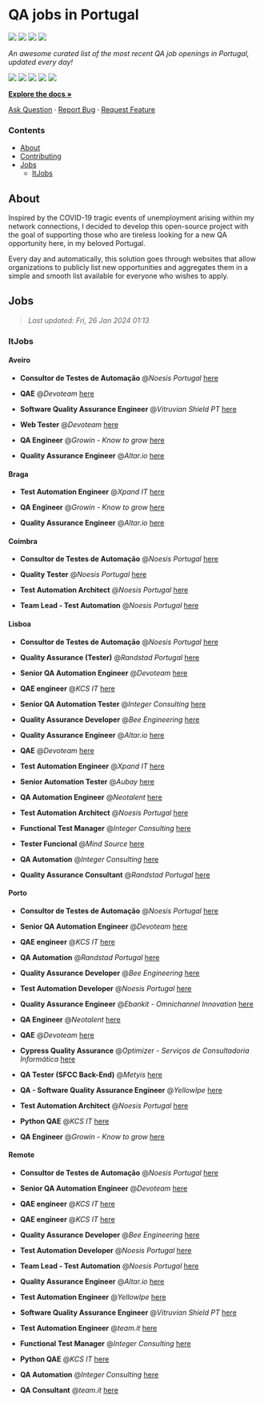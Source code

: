 QA jobs in Portugal
========================

![](https://img.shields.io/static/v1?label=%F0%9F%8C%9F&message=If%20Useful&color=BC4E99)
[![](https://img.shields.io/github/stars/sergiomartins8/qa-jobs-in-portugal)](https://github.com/sergiomartins8/qa-jobs-in-portugal/stargazers)
[![](https://img.shields.io/github/forks/sergiomartins8/qa-jobs-in-portugal)](https://github.com/sergiomartins8/qa-jobs-in-portugal/network/members)
[![](https://img.shields.io/badge/-sergiomartins8-blue?logo=Linkedin&logoColor=white)](https://www.linkedin.com/in/sergiomartins8/)

_An awesome curated list of the most recent QA job openings in Portugal, updated every day!_

[![](https://img.shields.io/github/v/release/sergiomartins8/qa-jobs-in-portugal)](https://github.com/sergiomartins8/qa-jobs-in-portugal/releases)
[![](https://github.com/sergiomartins8/qa-jobs-in-portugal/workflows/release/badge.svg)](https://github.com/sergiomartins8/qa-jobs-in-portugal/actions?query=workflow%3Arelease)
[![](https://img.shields.io/github/issues/sergiomartins8/qa-jobs-in-portugal)](https://github.com/sergiomartins8/qa-jobs-in-portugal/issues)
[![](https://img.shields.io/github/contributors/sergiomartins8/qa-jobs-in-portugal)](https://github.com/sergiomartins8/qa-jobs-in-portugal/graphs/contributors)
[![](https://img.shields.io/github/license/sergiomartins8/qa-jobs-in-portugal)](https://github.com/sergiomartins8/qa-jobs-in-portugal/blob/master/LICENSE)

**[Explore the docs »](https://github.com/sergiomartins8/qa-jobs-in-portugal/blob/master/docs/DOCUMENTATION.md)**

[Ask Question](https://github.com/sergiomartins8/qa-jobs-in-portugal/issues) 
·
[Report Bug](https://github.com/sergiomartins8/qa-jobs-in-portugal/issues)
·
[Request Feature](https://github.com/sergiomartins8/qa-jobs-in-portugal/issues)

### Contents
* [About](#about)
* [Contributing](https://github.com/sergiomartins8/qa-jobs-in-portugal/blob/master/docs/CONTRIBUTING.md)
* [Jobs](#jobs)
  * [ItJobs](#itjobs)

## About
Inspired by the COVID-19 tragic events of unemployment arising within my network connections, I decided to develop this open-source project with the goal of supporting those who are tireless looking for a new QA opportunity here, in my beloved Portugal.

Every day and automatically, this solution goes through websites that allow organizations to publicly list new opportunities and aggregates them in a simple and smooth list available for everyone who wishes to apply.

Jobs
---------

> _Last updated: Fri, 26 Jan 2024 01:13_

### ItJobs

#### Aveiro

- **Consultor de Testes de Automação** @_Noesis Portugal_ [here](https://www.itjobs.pt/oferta/477757/consultor-de-testes-de-automacao)


- **QAE** @_Devoteam_ [here](https://www.itjobs.pt/oferta/476425/qae)


- **Software Quality Assurance Engineer** @_Vitruvian Shield PT_ [here](https://www.itjobs.pt/oferta/476844/software-quality-assurance-engineer)


- **Web Tester** @_Devoteam_ [here](https://www.itjobs.pt/oferta/477084/web-tester)


- **QA Engineer** @_Growin - Know to grow_ [here](https://www.itjobs.pt/oferta/477030/qa-engineer)


- **Quality Assurance Engineer** @_Altar.io_ [here](https://www.itjobs.pt/oferta/478090/quality-assurance-engineer)

#### Braga

- **Test Automation Engineer** @_Xpand IT_ [here](https://www.itjobs.pt/oferta/477946/test-automation-engineer)


- **QA Engineer** @_Growin - Know to grow_ [here](https://www.itjobs.pt/oferta/477030/qa-engineer)


- **Quality Assurance Engineer** @_Altar.io_ [here](https://www.itjobs.pt/oferta/478090/quality-assurance-engineer)

#### Coimbra

- **Consultor de Testes de Automação** @_Noesis Portugal_ [here](https://www.itjobs.pt/oferta/477757/consultor-de-testes-de-automacao)


- **Quality Tester** @_Noesis Portugal_ [here](https://www.itjobs.pt/oferta/477462/quality-tester-coimbra-covilha-guarda)


- **Test Automation Architect** @_Noesis Portugal_ [here](https://www.itjobs.pt/oferta/477452/test-automation-architect-all-locations)


- **Team Lead - Test Automation** @_Noesis Portugal_ [here](https://www.itjobs.pt/oferta/477185/team-lead-test-automation)

#### Lisboa

- **Consultor de Testes de Automação** @_Noesis Portugal_ [here](https://www.itjobs.pt/oferta/477757/consultor-de-testes-de-automacao)


- **Quality Assurance (Tester)** @_Randstad Portugal_ [here](https://www.itjobs.pt/oferta/477384/quality-assurance-tester)


- **Senior QA Automation Engineer** @_Devoteam_ [here](https://www.itjobs.pt/oferta/477658/senior-qa-automation-engineer)


- **QAE engineer** @_KCS IT_ [here](https://www.itjobs.pt/oferta/477347/qae-engineer)


- **Senior QA Automation Tester** @_Integer Consulting_ [here](https://www.itjobs.pt/oferta/476535/senior-qa-automation-tester)


- **Quality Assurance Developer** @_Bee Engineering_ [here](https://www.itjobs.pt/oferta/477302/quality-assurance-developer)


- **Quality Assurance Engineer** @_Altar.io_ [here](https://www.itjobs.pt/oferta/478090/quality-assurance-engineer)


- **QAE** @_Devoteam_ [here](https://www.itjobs.pt/oferta/476425/qae)


- **Test Automation Engineer** @_Xpand IT_ [here](https://www.itjobs.pt/oferta/477946/test-automation-engineer)


- **Senior Automation Tester** @_Aubay_ [here](https://www.itjobs.pt/oferta/476627/senior-automation-tester)


- **QA Automation Engineer** @_Neotalent_ [here](https://www.itjobs.pt/oferta/476491/qa-automation-engineer)


- **Test Automation Architect** @_Noesis Portugal_ [here](https://www.itjobs.pt/oferta/477452/test-automation-architect-all-locations)


- **Functional Test Manager** @_Integer Consulting_ [here](https://www.itjobs.pt/oferta/476465/functional-test-manager)


- **Tester Funcional** @_Mind Source_ [here](https://www.itjobs.pt/oferta/478055/tester-funcional)


- **QA Automation** @_Integer Consulting_ [here](https://www.itjobs.pt/oferta/477144/qa-automation)


- **Quality Assurance Consultant** @_Randstad Portugal_ [here](https://www.itjobs.pt/oferta/477389/quality-assurance-consultant)

#### Porto

- **Consultor de Testes de Automação** @_Noesis Portugal_ [here](https://www.itjobs.pt/oferta/477757/consultor-de-testes-de-automacao)


- **Senior QA Automation Engineer** @_Devoteam_ [here](https://www.itjobs.pt/oferta/477658/senior-qa-automation-engineer)


- **QAE engineer** @_KCS IT_ [here](https://www.itjobs.pt/oferta/477348/qae-engineer)


- **QA Automation** @_Randstad Portugal_ [here](https://www.itjobs.pt/oferta/477261/qa-automation)


- **Quality Assurance Developer** @_Bee Engineering_ [here](https://www.itjobs.pt/oferta/477302/quality-assurance-developer)


- **Test Automation Developer** @_Noesis Portugal_ [here](https://www.itjobs.pt/oferta/477455/test-automation-developer-porto)


- **Quality Assurance Engineer** @_Ebankit - Omnichannel Innovation_ [here](https://www.itjobs.pt/oferta/476647/quality-assurance-engineer)


- **QA Engineer** @_Neotalent_ [here](https://www.itjobs.pt/oferta/476157/qa-engineer)


- **QAE** @_Devoteam_ [here](https://www.itjobs.pt/oferta/476425/qae)


- **Cypress Quality Assurance** @_Optimizer - Serviços de Consultadoria Informática_ [here](https://www.itjobs.pt/oferta/477250/cypress-quality-assurance)


- **QA Tester (SFCC Back-End)** @_Metyis_ [here](https://www.itjobs.pt/oferta/478123/qa-tester-sfcc-back-end)


- **QA - Software Quality Assurance Engineer** @_YellowIpe_ [here](https://www.itjobs.pt/oferta/477845/qa-software-quality-assurance-engineer)


- **Test Automation Architect** @_Noesis Portugal_ [here](https://www.itjobs.pt/oferta/477452/test-automation-architect-all-locations)


- **Python QAE** @_KCS IT_ [here](https://www.itjobs.pt/oferta/477207/python-qae)


- **QA Engineer** @_Growin - Know to grow_ [here](https://www.itjobs.pt/oferta/477030/qa-engineer)

#### Remote

- **Consultor de Testes de Automação** @_Noesis Portugal_ [here](https://www.itjobs.pt/oferta/477757/consultor-de-testes-de-automacao)


- **Senior QA Automation Engineer** @_Devoteam_ [here](https://www.itjobs.pt/oferta/477658/senior-qa-automation-engineer)


- **QAE engineer** @_KCS IT_ [here](https://www.itjobs.pt/oferta/477347/qae-engineer)


- **QAE engineer** @_KCS IT_ [here](https://www.itjobs.pt/oferta/477348/qae-engineer)


- **Quality Assurance Developer** @_Bee Engineering_ [here](https://www.itjobs.pt/oferta/477302/quality-assurance-developer)


- **Test Automation Developer** @_Noesis Portugal_ [here](https://www.itjobs.pt/oferta/477455/test-automation-developer-porto)


- **Team Lead - Test Automation** @_Noesis Portugal_ [here](https://www.itjobs.pt/oferta/477185/team-lead-test-automation)


- **Quality Assurance Engineer** @_Altar.io_ [here](https://www.itjobs.pt/oferta/478090/quality-assurance-engineer)


- **Test Automation Engineer** @_YellowIpe_ [here](https://www.itjobs.pt/oferta/477852/test-automation-engineer)


- **Software Quality Assurance Engineer** @_Vitruvian Shield PT_ [here](https://www.itjobs.pt/oferta/476844/software-quality-assurance-engineer)


- **Test Automation Engineer** @_team.it_ [here](https://www.itjobs.pt/oferta/477163/test-automation-engineer)


- **Functional Test Manager** @_Integer Consulting_ [here](https://www.itjobs.pt/oferta/476465/functional-test-manager)


- **Python QAE** @_KCS IT_ [here](https://www.itjobs.pt/oferta/477207/python-qae)


- **QA Automation** @_Integer Consulting_ [here](https://www.itjobs.pt/oferta/477144/qa-automation)


- **QA Consultant** @_team.it_ [here](https://www.itjobs.pt/oferta/477162/qa-consultant)

